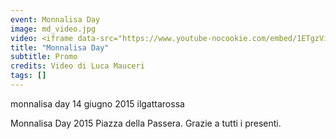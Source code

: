 ```yaml
---
event: Monnalisa Day
image: md_video.jpg
video: <iframe data-src="https://www.youtube-nocookie.com/embed/1ETgzViCh68" class="lazyload" frameborder="0" allow="accelerometer; autoplay; encrypted-media; gyroscope; picture-in-picture" allowfullscreen></iframe>
title: "Monnalisa Day"
subtitle: Promo
credits: Video di Luca Mauceri
tags: []
---
```

monnalisa day 
14 giugno 2015
ilgattarossa

Monnalisa Day 2015
Piazza della Passera.
Grazie a tutti i presenti.
